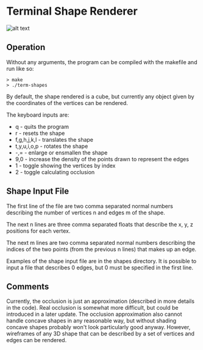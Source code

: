 # Terminal Shape Renderer

![alt text](https://github.com/Davey-Hughes/term-shapes/blob/master/images/dodecahedron.png "dodecahedron")

## Operation
Without any arguments, the program can be compiled with the makefile and run like so:
```
> make
> ./term-shapes
```

By default, the shape rendered is a cube, but currently any object given by the
coordinates of the vertices can be rendered.

The keyboard inputs are:
- q - quits the program
- r - resets the shape
- f,g,h,j,k,l - translates the shape
- t,y,u,i,o,p - rotates the shape
- -,= - enlarge or ensmallen the shape
- 9,0 - increase the density of the points drawn to represent the edges
- 1 - toggle showing the vertices by index
- 2 - toggle calculating occlusion

## Shape Input File
The first line of the file are two comma separated normal numbers describing
the number of vertices n and edges m of the shape.

The next n lines are three comma separated floats that describe the x, y, z
positions for each vertex.

The next m lines are two comma separated normal numbers describing the indices
of the two points (from the previous n lines) that makes up an edge.

Examples of the shape input file are in the shapes directory. It is possible to
input a file that describes 0 edges, but 0 must be specified in the first line.

## Comments
Currently, the occlusion is just an approximation (described in more details in
the code). Real occlusion is somewhat more difficult, but could be introduced
in a later update. The occlusion approximation also cannot handle concave
shapes in any reasonable way, but without shading concave shapes probably won't
look particularly good anyway. However, wireframes of any 3D shape that can be
described by a set of vertices and edges can be rendered.
